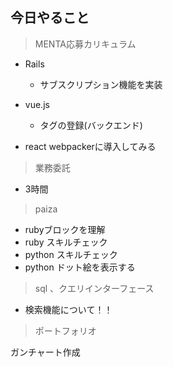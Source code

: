 ## 今日やること

> MENTA応募カリキュラム
- Rails
  - サブスクリプション機能を実装

- vue.js
  -  タグの登録(バックエンド)
  
- react
webpackerに導入してみる


> 業務委託
- 3時間


> paiza
- rubyブロックを理解
- ruby スキルチェック
- python スキルチェック
- python ドット絵を表示する


> sql 、クエリインターフェース
- 検索機能について！！

> ポートフォリオ
 
ガンチャート作成
